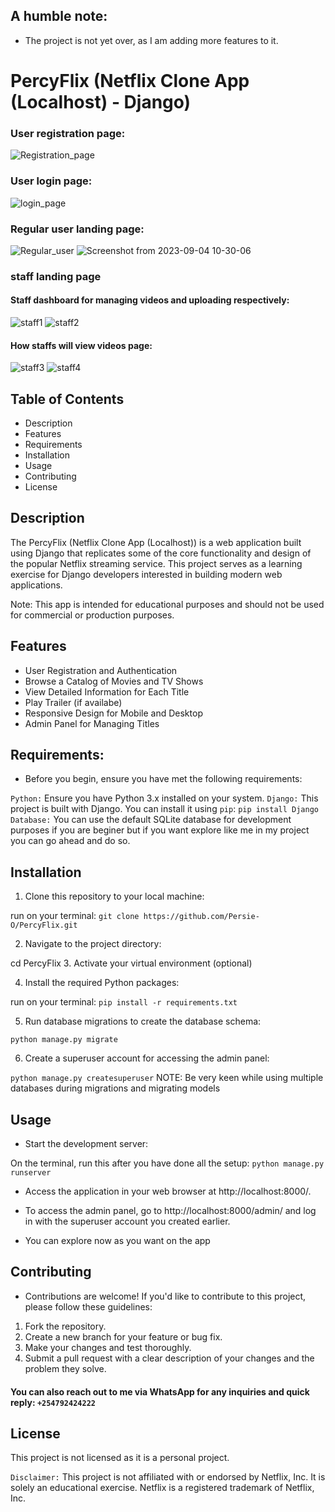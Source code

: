 ## A humble note:
- The project is not yet over, as I am adding more features to it.

# PercyFlix (Netflix Clone App (Localhost) - Django)
### User registration page:
![Registration_page](https://github.com/Persie-O/PercyFlix/assets/112958325/dae5130f-16b8-4183-99f1-f41a88c8cf45)

### User login page:
![login_page](https://github.com/Persie-O/PercyFlix/assets/112958325/8c0b1634-48b2-4c7f-abc9-2670178cde84)

### Regular user landing page:
![Regular_user](https://github.com/Persie-O/PercyFlix/assets/112958325/3193f72e-421b-41c5-9fe3-5da89389cb74)
![Screenshot from 2023-09-04 10-30-06](https://github.com/Persie-O/PercyFlix/assets/112958325/9fa4ed64-e3f0-43b7-aa34-c88cf5a733d5)

### staff landing page
#### Staff dashboard for managing videos and uploading respectively:
![staff1](https://github.com/Persie-O/PercyFlix/assets/112958325/1460d09f-2321-42fc-992f-5a7af2abecdc)
![staff2](https://github.com/Persie-O/PercyFlix/assets/112958325/bf6fc531-c1d7-4303-81bd-2592e01cf150)

#### How staffs will view videos page:
![staff3](https://github.com/Persie-O/PercyFlix/assets/112958325/f4961fa0-7179-4a0c-bebf-2c055b409fd0)
![staff4](https://github.com/Persie-O/PercyFlix/assets/112958325/39011a0a-7d79-4598-b8cf-74d68410cada)


## Table of Contents
- Description
- Features
- Requirements
- Installation
- Usage
- Contributing
- License

## Description
The PercyFlix (Netflix Clone App (Localhost)) is a web application built using Django that replicates some of the core functionality and design of the popular Netflix streaming service. This project serves as a learning exercise for Django developers interested in building modern web applications.

Note: This app is intended for educational purposes and should not be used for commercial or production purposes.

## Features
- User Registration and Authentication
- Browse a Catalog of Movies and TV Shows
- View Detailed Information for Each Title
- Play Trailer (if availabe)
- Responsive Design for Mobile and Desktop
- Admin Panel for Managing Titles

## Requirements:
- Before you begin, ensure you have met the following requirements:
  
`Python:` Ensure you have Python 3.x installed on your system.
`Django:` This project is built with Django. You can install it using `pip`:
      `pip install Django`
`Database:` You can use the default SQLite database for development purposes if you are beginer but if you want explore like me in my project you can go ahead and do so.

## Installation
1. Clone this repository to your local machine:

run on your terminal: `git clone https://github.com/Persie-O/PercyFlix.git`

2. Navigate to the project directory:

  cd PercyFlix
3. Activate your virtual environment (optional)
  
4. Install the required Python packages:

run on your terminal: `pip install -r requirements.txt`

5. Run database migrations to create the database schema:

 `python manage.py migrate`

6. Create a superuser account for accessing the admin panel:

`python manage.py createsuperuser`
 NOTE: Be very keen while using multiple databases during migrations and migrating models

## Usage
- Start the development server:

On the terminal, run this after you have done all the setup: `python manage.py runserver`

- Access the application in your web browser at http://localhost:8000/.

- To access the admin panel, go to http://localhost:8000/admin/ and log in with the superuser account you created earlier.

- You can explore now as you want on the app

## Contributing
- Contributions are welcome! If you'd like to contribute to this project, please follow these guidelines:

1. Fork the repository.
2. Create a new branch for your feature or bug fix.
3. Make your changes and test thoroughly.
4. Submit a pull request with a clear description of your changes and the problem they solve.
#### You can also reach out to me via WhatsApp for any inquiries and quick reply: `+254792424222`

## License
This project is not licensed as it is a personal project.

`Disclaimer:` This project is not affiliated with or endorsed by Netflix, Inc. It is solely an educational exercise. Netflix is a registered trademark of Netflix, Inc.
